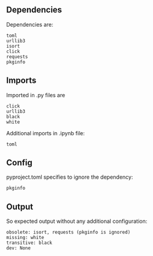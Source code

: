 ## Dependencies

Dependencies are:

```
toml
urllib3
isort
click
requests
pkginfo
```

## Imports

Imported in .py files are

```
click
urllib3
black
white
```

Additional imports in .ipynb file:

```
toml
```

## Config

pyproject.toml specifies to ignore the dependency:

```
pkginfo
```

## Output

So expected output without any additional configuration:

```
obsolete: isort, requests (pkginfo is ignored)
missing: white
transitive: black
dev: None
```
